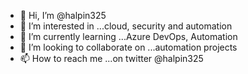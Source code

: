 - 👋 Hi, I’m @halpin325
- 👀 I’m interested in ...cloud, security and automation
- 🌱 I’m currently learning ...Azure DevOps, Automation
- 💞️ I’m looking to collaborate on ...automation projects
- 📫 How to reach me ...on twitter @halpin325

<!---
halpin325/halpin325 is a ✨ special ✨ repository because its `README.md` (this file) appears on your GitHub profile.
You can click the Preview link to take a look at your changes.
--->
